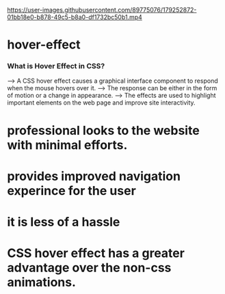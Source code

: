 

https://user-images.githubusercontent.com/89775076/179252872-01bb18e0-b878-49c5-b8a0-df1732bc50b1.mp4

# hover-effect

###  What is Hover Effect in CSS? 
 --> A CSS hover effect causes a graphical interface component to respond when the mouse hovers over it. 
 --> The response can be either in the form of motion or a change in appearance. 
 --> The effects are used to highlight important elements on the web page and improve site interactivity.
 
# professional looks to the website with minimal efforts.
# provides improved navigation experince  for the user
# it is less of a hassle
# CSS hover effect has a greater advantage over the non-css animations.
